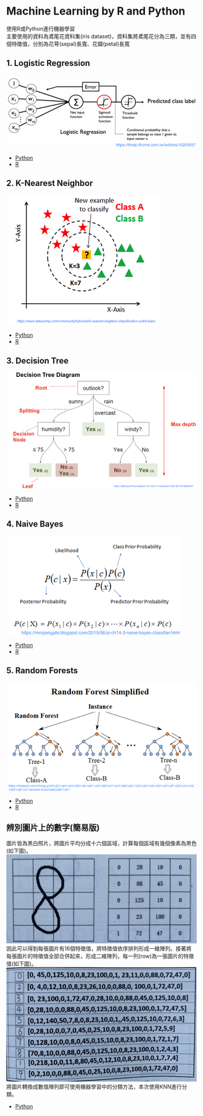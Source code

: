 # Machine Learning by R and Python
使用R或Python進行機器學習\
主要使用的資料為鳶尾花資料集(iris dataset)，資料集將鳶尾花分為三類，並有四個特徵值，分別為花萼(sepal)長寬、花瓣(petal)長寬
 
## 1. Logistic Regression
![image](https://github.com/KangChungLin/Machine-Learning-with-RandPython/blob/master/logistic.png)
* [Python](https://github.com/KangChungLin/Machine-Learning-with-RandPython/blob/master/Logistic_iris.ipynb)
* [R](https://github.com/KangChungLin/Machine-Learning-with-RandPython/blob/master/Logistic_iris.R)
 
## 2. K-Nearest Neighbor
![image](https://github.com/KangChungLin/Machine-Learning-with-RandPython/blob/master/KNN.png)
* [Python](https://github.com/KangChungLin/Machine-Learning-with-RandPython/blob/master/KNN_iris.ipynb)
* [R](https://github.com/KangChungLin/Machine-Learning-with-RandPython/blob/master/KNN_iris.R)

## 3. Decision Tree
![image](https://github.com/KangChungLin/Machine-Learning-with-RandPython/blob/master/tree.png)
* [Python](https://github.com/KangChungLin/Machine-Learning-with-RandPython/blob/master/DecisionTree_iris.ipynb)
* [R](https://github.com/KangChungLin/Machine-Learning-with-RandPython/blob/master/DecisionTree_iris.R)

## 4. Naive Bayes
![image](https://github.com/KangChungLin/Machine-Learning-with-RandPython/blob/master/Bayes.png)
* [Python](https://github.com/KangChungLin/Machine-Learning-with-RandPython/blob/master/NaiveBayes_iris.ipynb)
* [R](https://github.com/KangChungLin/Machine-Learning-with-RandPython/blob/master/NaiveBayes_iris.R)

## 5. Random Forests
![image](https://github.com/KangChungLin/Machine-Learning-with-RandPython/blob/master/forest.png)
* [Python](https://github.com/KangChungLin/Machine-Learning-with-RandPython/blob/master/RndomForest_iris.ipynb)
* [R](https://github.com/KangChungLin/Machine-Learning-with-RandPython/blob/master/RandomForest_iris.R)

## 辨別圖片上的數字(簡易版)
圖片皆為黑白照片，將圖片平均分成十六個區域，計算每個區域有幾個像素為黑色(如下圖)。
![image](https://github.com/KangChungLin/Machine-Learning-with-RandPython/blob/master/number_pic.jpg)
\
因此可以得到每張圖片有16個特徵值，將特徵值依序排列形成一維陣列。接著將每張圖片的特徵值全部合併起來，形成二維陣列，每一列(row)為一張圖片的特徵值(如下圖)。
![image](https://github.com/KangChungLin/Machine-Learning-with-RandPython/blob/master/picToNum.jpg)
\
將圖片轉換成數值陣列即可使用機器學習中的分類方法，本次使用KNN進行分類。
* [Python](https://github.com/KangChungLin/Machine-Learning-with-RandPython/blob/master/simple_classify_number.ipynb)
